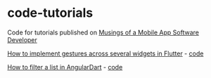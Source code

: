 # code-tutorials
Code for tutorials published on [Musings of a Mobile App Software Developer](https://cogitas.net)

[How to implement gestures across several widgets in Flutter](http://cogitas.net/how-to-implement-gestures-across-several-widgets-in-flutter/) - [code](https://github.com/freewheelnat/code-tutorials/tree/master/complexgestures)

[How to filter a list in AngularDart](http://cogitas.net/filter-list-angulardart/) - [code](https://github.com/freewheelnat/code-tutorials/tree/master/AngularDartFilterList)
